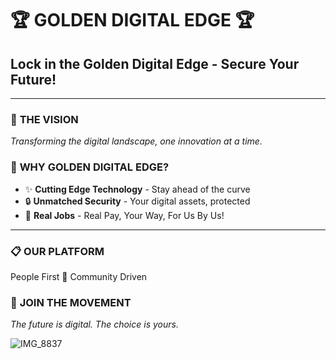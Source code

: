 # 🏆 GOLDEN DIGITAL EDGE 🏆

## **Lock in the Golden Digital Edge - Secure Your Future!**

---

### 🚀 **THE VISION**
*Transforming the digital landscape, one innovation at a time.*

### 💎 **WHY GOLDEN DIGITAL EDGE?**
- ✨ **Cutting Edge Technology** - Stay ahead of the curve
- 🔒 **Unmatched Security** - Your digital assets, protected
- 🌟 **Real Jobs** - Real Pay, Your Way, For Us By Us!

---

### 📋 **OUR PLATFORM**
People First
🔸 Community Driven

### 🎉 **JOIN THE MOVEMENT**
*The future is digital. The choice is yours.*

![IMG_8837](https://github.com/user-attachments/assets/25591101-9535-446e-9644-b53e8e043bbb)
